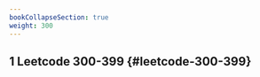 ```yaml
---
bookCollapseSection: true
weight: 300
---
```


## <span class="section-num">1</span> Leetcode 300-399 {#leetcode-300-399}
